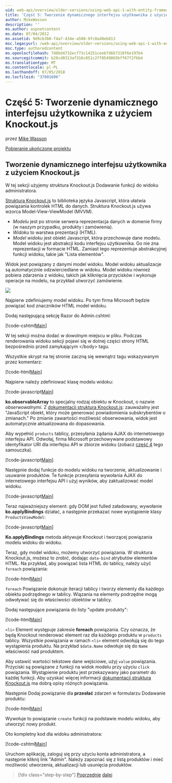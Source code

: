 ```yaml
---
uid: web-api/overview/older-versions/using-web-api-1-with-entity-framework-5/using-web-api-with-entity-framework-part-5
title: 'Część 5: Tworzenie dynamicznego interfejsu użytkownika z użyciem Knockout.js | Dokumentacja firmy Microsoft'
author: MikeWasson
description: ''
ms.author: aspnetcontent
ms.date: 07/04/2012
ms.assetid: 9d9cb3b0-f4a7-434e-a508-9fc0ad0eb813
msc.legacyurl: /web-api/overview/older-versions/using-web-api-1-with-entity-framework-5/using-web-api-with-entity-framework-part-5
msc.type: authoredcontent
ms.openlocfilehash: 7d8bd4732ecf73c14251ceebfd667310f6e197b4
ms.sourcegitcommit: b28cd0313af316c051c2ff8549865bff67f2fbb4
ms.translationtype: MT
ms.contentlocale: pl-PL
ms.lasthandoff: 07/05/2018
ms.locfileid: "37801696"
---
```

<a name="part-5-creating-a-dynamic-ui-with-knockoutjs"></a>Część 5: Tworzenie dynamicznego interfejsu użytkownika z użyciem Knockout.js
====================
przez [Mike Wasson](https://github.com/MikeWasson)

[Pobieranie ukończone projektu](http://code.msdn.microsoft.com/ASP-NET-Web-API-with-afa30545)

## <a name="creating-a-dynamic-ui-with-knockoutjs"></a>Tworzenie dynamicznego interfejsu użytkownika z użyciem Knockout.js

W tej sekcji użyjemy struktura Knockout.js Dodawanie funkcji do widoku administratora.

[Struktura Knockout.js](http://knockoutjs.com/) to biblioteka języka Javascript, która ułatwia powiązania kontrolek HTML do danych. Struktura Knockout.js używa wzorca Model-View-ViewModel (MVVM).

- *Modelu* jest po stronie serwera reprezentacja danych w domenie firmy (w naszym przypadku, produkty i zamówienia).
- *Widoku* to warstwa prezentacji (HTML).
- *Model widoku* jest obiekt Javascript, która przechowuje dane modelu. Model widoku jest abstrakcji kodu interfejsu użytkownika. Go nie zna reprezentacji w formacie HTML. Zamiast tego reprezentuje abstrakcyjnej funkcji widoku, takie jak "Lista elementów".

Widok jest powiązany z danymi model widoku. Model widoku aktualizacje są automatycznie odzwierciedlane w widoku. Model widoku również pobiera zdarzenia z widoku, takich jak kliknięcia przycisków i wykonuje operacje na modelu, na przykład utworzyć zamówienie.

![](using-web-api-with-entity-framework-part-5/_static/image1.png)

Najpierw zdefiniujemy model widoku. Po tym firma Microsoft będzie powiązać kod znaczników HTML model widoku.

Dodaj następującą sekcję Razor do Admin.cshtml:

[!code-cshtml[Main](using-web-api-with-entity-framework-part-5/samples/sample1.cshtml)]

W tej sekcji można dodać w dowolnym miejscu w pliku. Podczas renderowania widoku sekcji pojawi się w dolnej części strony HTML bezpośrednio przed zamykającym &lt;/body&gt; tagu.

Wszystkie skrypt na tej stronie zaczną się wewnątrz tagu wskazywanym przez komentarz:

[!code-html[Main](using-web-api-with-entity-framework-part-5/samples/sample2.html)]

Najpierw należy zdefiniować klasę modelu widoku:

[!code-javascript[Main](using-web-api-with-entity-framework-part-5/samples/sample3.js)]

**ko.observableArray** to specjalny rodzaj obiektu w Knockout, o nazwie *obserwowalnymi*. Z [dokumentacji struktura Knockout.js](http://knockoutjs.com/documentation/observables.html): zauważalny jest "JavaScript obiekt, który może generować powiadomienia subskrybentów o zmianach." Po zmianie zawartości możliwość obserwowania, widok jest automatycznie aktualizowana do dopasowania.

Aby wypełnić `products` tablicy, przesyłania żądania AJAX do internetowego interfejsu API. Odwołaj, firma Microsoft przechowywane podstawowy identyfikator URI dla interfejsu API w zbiorze widoku (zobacz [część 4](using-web-api-with-entity-framework-part-4.md) tego samouczka).

[!code-javascript[Main](using-web-api-with-entity-framework-part-5/samples/sample4.js?highlight=5)]

Następnie dodaj funkcje do modelu widoku na tworzenie, aktualizowanie i usuwanie produktów. Te funkcje przesyłania wywołania AJAX do internetowego interfejsu API i użyj wyników, aby zaktualizować model widoku.

[!code-javascript[Main](using-web-api-with-entity-framework-part-5/samples/sample5.js?highlight=7)]

Teraz najważniejszy element: gdy DOM jest fulled załadowany, wywołanie **ko.applyBindings** działać, a następnie przekazać nowe wystąpienie klasy `ProductsViewModel`:

[!code-javascript[Main](using-web-api-with-entity-framework-part-5/samples/sample6.js)]

**Ko.applyBindings** metoda aktywuje Knockout i tworzącej powiązania modelu widoku do widoku.

Teraz, gdy model widoku, możemy utworzyć powiązania. W struktura Knockout.js, możesz to zrobić, dodając `data-bind` atrybutów elementów HTML. Na przykład, aby powiązać lista HTML do tablicy, należy użyć `foreach` powiązania:

[!code-html[Main](using-web-api-with-entity-framework-part-5/samples/sample7.html?highlight=1)]

`foreach` Powiązanie dokonuje iteracji tablicy i tworzy elementy dla każdego obiektu podrzędnego w tablicy. Wiązania na elementy podrzędne mogą odwoływać się do właściwości obiektów w tablicy.

Dodaj następujące powiązania do listy "update produkty":

[!code-html[Main](using-web-api-with-entity-framework-part-5/samples/sample8.html)]

`<li>` Element występuje zakresie **foreach** powiązania. Czy oznacza, że będą Knockout renderować element raz dla każdego produktu w `products` tablicy. Wszystkie powiązania w ramach `<li>` element odwołują się do tego wystąpienia produktu. Na przykład `$data.Name` odwołuje się do `Name` właściwość nad produktem.

Aby ustawić wartości tekstowe dane wejściowe, użyj `value` powiązania. Przyciski są powiązane z funkcji na widok modelu przy użyciu `click` powiązania. Wystąpienie produktu jest przekazywany jako parametr do każdej funkcji. Aby uzyskać więcej informacji [dokumentacji struktura Knockout.js](http://knockoutjs.com/documentation/observables.html) ma dobrą opisy różnych powiązania.

Następnie Dodaj powiązanie dla **przesłać** zdarzeń w formularzu Dodawanie produktu:

[!code-html[Main](using-web-api-with-entity-framework-part-5/samples/sample9.html)]

Wywołuje to powiązanie `create` funkcji na podstawie modelu widoku, aby utworzyć nowy produkt.

Oto kompletny kod dla widoku administratora:

[!code-cshtml[Main](using-web-api-with-entity-framework-part-5/samples/sample10.cshtml)]

Uruchom aplikację, zaloguj się przy użyciu konta administratora, a następnie kliknij link "Admin". Należy zapoznać się z listą produktów i mieć możliwość utworzenia, aktualizacji lub usunięcia produktów.

> [!div class="step-by-step"]
> [Poprzednie](using-web-api-with-entity-framework-part-4.md)
> [dalej](using-web-api-with-entity-framework-part-6.md)
